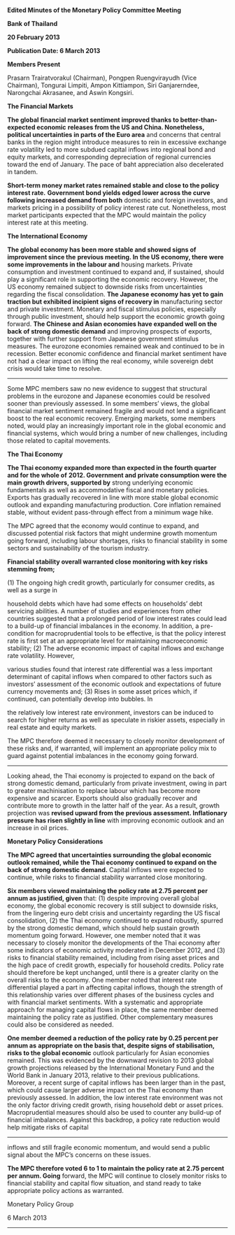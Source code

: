 **Edited Minutes of the Monetary Policy Committee Meeting**

**Bank of Thailand**

**20 February 2013**

**Publication Date: 6 March 2013**

**Members Present**

Prasarn Trairatvorakul (Chairman), Pongpen Ruengvirayudh (Vice Chairman), Tongurai Limpiti,
Ampon Kittiampon, Siri Ganjarerndee, Narongchai Akrasanee, and Aswin Kongsiri.

**The Financial Markets**

**The global financial market sentiment improved thanks to better-than-expected economic**
**releases from the US and China. Nonetheless, political uncertainties in parts of the Euro area**
and concerns that central banks in the region might introduce measures to rein in excessive
exchange rate volatility led to more subdued capital inflows into regional bond and equity
markets, and corresponding depreciation of regional currencies toward the end of January.
The pace of baht appreciation also decelerated in tandem.

**Short-term money market rates remained stable and close to the policy interest rate.**
**Government bond yields edged lower across the curve following increased demand from both**
domestic and foreign investors, and markets pricing in a possibility of policy interest rate cut.
Nonetheless, most market participants expected that the MPC would maintain the policy
interest rate at this meeting.

**The International Economy**

**The global economy has been more stable and showed signs of improvement since the**
**previous meeting. In** **the US economy, there were some improvements in the labour and**
housing markets. Private consumption and investment continued to expand and, if sustained,
should play a significant role in supporting the economic recovery. However, the US economy
remained subject to downside risks from uncertainties regarding the fiscal consolidation.
**The Japanese economy has yet to gain traction but exhibited incipient signs of recovery in**
manufacturing sector and private investment. Monetary and fiscal stimulus policies, especially
through public investment, should help support the economic growth going forward.
**The Chinese and Asian economies have expanded well on the back of strong domestic demand**
and improving prospects of exports, together with further support from Japanese government
stimulus measures. The eurozone economies remained weak and continued to be in recession.
Better economic confidence and financial market sentiment have not had a clear impact on
lifting the real economy, while sovereign debt crisis would take time to resolve.


-----

Some MPC members saw no new evidence to suggest that structural problems in the eurozone
and Japanese economies could be resolved sooner than previously assessed. In some members’
views, the global financial market sentiment remained fragile and would not lend
a significant boost to the real economic recovery. Emerging markets, some members noted,
would play an increasingly important role in the global economic and financial systems, which
would bring a number of new challenges, including those related to capital movements.

**The Thai Economy**

**The Thai economy expanded more than expected in the fourth quarter and for the whole of**
**2012. Government and private consumption were the main growth drivers, supported by**
strong underlying economic fundamentals as well as accommodative fiscal and monetary
policies. Exports has gradually recovered in line with more stable global economic outlook and
expanding manufacturing production. Core inflation remained stable, without evident
pass-through effect from a minimum wage hike.

The MPC agreed that the economy would continue to expand, and discussed potential risk
factors that might undermine growth momentum going forward, including labour shortages,
risks to financial stability in some sectors and sustainability of the tourism industry.

**Financial stability overall warranted close monitoring with key risks stemming from;**

(1) The ongoing high credit growth, particularly for consumer credits, as well as a surge in

household debts which have had some effects on households’ debt servicing abilities.
A number of studies and experiences from other countries suggested that a prolonged period
of low interest rates could lead to a build-up of financial imbalances in the economy.
In addition, a pre-condition for macroprudential tools to be effective, is that the policy interest
rate is first set at an appropriate level for maintaining macroeconomic stability;
(2) The adverse economic impact of capital inflows and exchange rate volatility. However,

various studies found that interest rate differential was a less important determinant of capital
inflows when compared to other factors such as investors’ assessment of the economic outlook
and expectations of future currency movements and;
(3) Rises in some asset prices which, if continued, can potentially develop into bubbles. In

the relatively low interest rate environment, investors can be induced to search for higher
returns as well as speculate in riskier assets, especially in real estate and equity markets.

The MPC therefore deemed it necessary to closely monitor development of these risks and, if
warranted, will implement an appropriate policy mix to guard against potential imbalances in
the economy going forward.


-----

Looking ahead, the Thai economy is projected to expand on the back of strong domestic
demand, particularly from private investment, owing in part to greater machinisation to replace
labour which has become more expensive and scarcer. Exports should also gradually recover
and contribute more to growth in the latter half of the year. As a result, growth projection was
**revised upward from the previous assessment. Inflationary pressure has risen slightly in line**
with improving economic outlook and an increase in oil prices.

**Monetary Policy Considerations**

**The MPC agreed that uncertainties surrounding the global economic outlook remained, while**
**the Thai economy continued to expand on the back of strong domestic demand.** Capital
inflows were expected to continue, while risks to financial stability warranted close monitoring.

**Six members viewed maintaining the policy rate at 2.75 percent per annum as justified, given**
that: (1) despite improving overall global economy, the global economic recovery is still subject
to downside risks, from the lingering euro debt crisis and uncertainty regarding the US fiscal
consolidation, (2) the Thai economy continued to expand robustly, spurred by the strong
domestic demand, which should help sustain growth momentum going forward. However, one
member noted that it was necessary to closely monitor the developments of the Thai economy
after some indicators of economic activity moderated in December 2012, and (3) risks to
financial stability remained, including from rising asset prices and the high pace of credit
growth, especially for household credits. Policy rate should therefore be kept unchanged, until
there is a greater clarity on the overall risks to the economy. One member noted that interest
rate differential played a part in affecting capital inflows, though the strength of this
relationship varies over different phases of the business cycles and with financial market
sentiments. With a systematic and appropriate approach for managing capital flows in place,
the same member deemed maintaining the policy rate as justified. Other complementary
measures could also be considered as needed.

**One member deemed a reduction of the policy rate by 0.25 percent per annum as**
**appropriate on the basis that, despite signs of stabilisation, risks to the global economic**
outlook particularly for Asian economies remained. This was evidenced by the downward
revision to 2013 global growth projections released by the International Monetary Fund and
the World Bank in January 2013, relative to their previous publications. Moreover, a recent
surge of capital inflows has been larger than in the past, which could cause larger adverse
impact on the Thai economy than previously assessed. In addition, the low interest rate
environment was not the only factor driving credit growth, rising household debt or asset
prices. Macroprudential measures should also be used to counter any build-up of financial
imbalances. Against this backdrop, a policy rate reduction would help mitigate risks of capital


-----

inflows and still fragile economic momentum, and would send a public signal about the MPC’s
concerns on these issues.

**The MPC therefore voted 6 to 1 to maintain the policy rate at 2.75 percent per annum. Going**
forward, the MPC will continue to closely monitor risks to financial stability and capital flow
situation, and stand ready to take appropriate policy actions as warranted.

Monetary Policy Group

6 March 2013


-----

